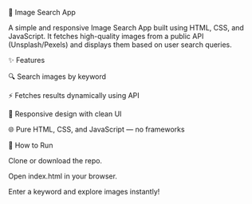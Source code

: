 📸 Image Search App

A simple and responsive Image Search App built using HTML, CSS, and JavaScript. It fetches high-quality images from a public API (Unsplash/Pexels) and displays them based on user search queries.

✨ Features

🔍 Search images by keyword

⚡ Fetches results dynamically using API

📱 Responsive design with clean UI

🌐 Pure HTML, CSS, and JavaScript — no frameworks

🚀 How to Run

Clone or download the repo.

Open index.html in your browser.

Enter a keyword and explore images instantly!
